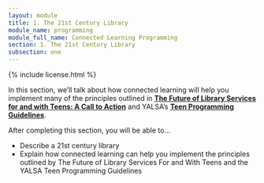 ```yaml
---
layout: module
title: 1. The 21st Century Library
module_name: programming
module_full_name: Connected Learning Programming
section: 1. The 21st Century Library
subsection: one
---
```


{% include license.html %}

In this section, we’ll talk about how connected learning will help you implement many of the principles outlined in **[The Future of Library Services for and with Teens: A Call to Action](http://www.ala.org/yaforum/future-library-services-and-teens-project-report)** and YALSA’s **[Teen Programming Guidelines](http://www.ala.org/yalsa/teen-programming-guidelines)**.

<div class="objectives">
	<span class="box-title">After completing this section, you will be able to...</span>
<ul>
	<li>Describe a 21st century library</li>
	<li>Explain how connected learning can help you implement the principles outlined by The Future of Library Services For and With Teens and the YALSA Teen Programming Guidelines</li>
</ul></div>


